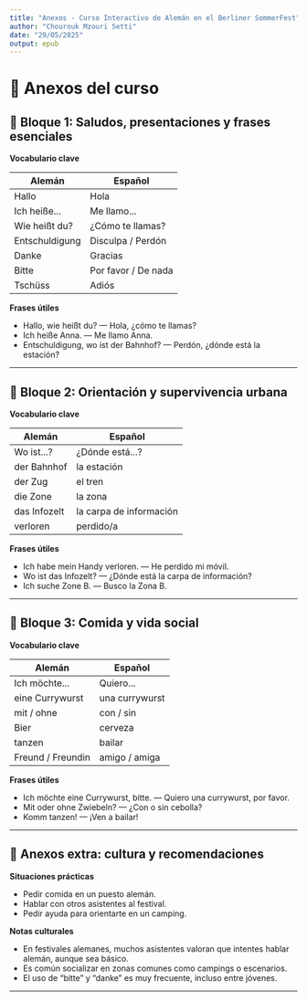 ```yaml
---
title: "Anexos - Curso Interactivo de Alemán en el Berliner SommerFest"
author: "Chourouk Mzouri Setti"
date: "29/05/2025"
output: epub
---
```


# 📘 Anexos del curso

## 🔹 Bloque 1: Saludos, presentaciones y frases esenciales

**Vocabulario clave**

| Alemán                              | Español                      |
|------------------------------------|------------------------------|
| Hallo                              | Hola                         |
| Ich heiße...                       | Me llamo...                  |
| Wie heißt du?                      | ¿Cómo te llamas?             |
| Entschuldigung                     | Disculpa / Perdón            |
| Danke                              | Gracias                      |
| Bitte                              | Por favor / De nada          |
| Tschüss                             | Adiós                        |

**Frases útiles**

- Hallo, wie heißt du? — Hola, ¿cómo te llamas?  
- Ich heiße Anna. — Me llamo Anna.  
- Entschuldigung, wo ist der Bahnhof? — Perdón, ¿dónde está la estación?

---

## 🔹 Bloque 2: Orientación y supervivencia urbana

**Vocabulario clave**

| Alemán                              | Español                      |
|------------------------------------|------------------------------|
| Wo ist...?                         | ¿Dónde está...?              |
| der Bahnhof                        | la estación                  |
| der Zug                            | el tren                      |
| die Zone                           | la zona                      |
| das Infozelt                       | la carpa de información      |
| verloren                           | perdido/a                    |

**Frases útiles**

- Ich habe mein Handy verloren. — He perdido mi móvil.  
- Wo ist das Infozelt? — ¿Dónde está la carpa de información?  
- Ich suche Zone B. — Busco la Zona B.

---

## 🔹 Bloque 3: Comida y vida social

**Vocabulario clave**

| Alemán                              | Español                      |
|------------------------------------|------------------------------|
| Ich möchte...                      | Quiero...                    |
| eine Currywurst                    | una currywurst               |
| mit / ohne                         | con / sin                    |
| Bier                               | cerveza                      |
| tanzen                             | bailar                       |
| Freund / Freundin                  | amigo / amiga                |

**Frases útiles**

- Ich möchte eine Currywurst, bitte. — Quiero una currywurst, por favor.  
- Mit oder ohne Zwiebeln? — ¿Con o sin cebolla?  
- Komm tanzen! — ¡Ven a bailar!

---

## 🧭 Anexos extra: cultura y recomendaciones

**Situaciones prácticas**

- Pedir comida en un puesto alemán.  
- Hablar con otros asistentes al festival.  
- Pedir ayuda para orientarte en un camping.

**Notas culturales**

- En festivales alemanes, muchos asistentes valoran que intentes hablar alemán, aunque sea básico.  
- Es común socializar en zonas comunes como campings o escenarios.  
- El uso de “bitte” y “danke” es muy frecuente, incluso entre jóvenes.

---

